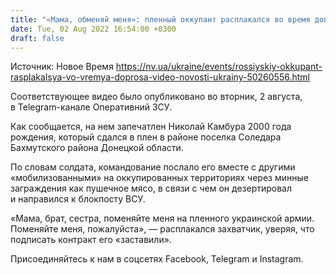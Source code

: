 ```yaml
---
title: "«Мама, обменяй меня»: пленный оккупант расплакался во время допроса — видео"
date: Tue, 02 Aug 2022 16:54:00 +0300
draft: false
---
```

Источник: Новое Время https://nv.ua/ukraine/events/rossiyskiy-okkupant-rasplakalsya-vo-vremya-doprosa-video-novosti-ukrainy-50260556.html


Соответствующее видео было опубликовано во вторник, 2 августа, в Telegram-канале Оперативний ЗСУ.

Как сообщается, на нем запечатлен Николай Камбура 2000 года рождения, который сдался в плен в районе поселка Соледара Бахмутского района Донецкой области.

По словам солдата, командование послало его вместе с другими «мобилизованными» на оккупированных территориях через минные заграждения как пушечное мясо, в связи с чем он дезертировал и направился к блокпосту ВСУ.

«Мама, брат, сестра, поменяйте меня на пленного украинской армии. Поменяйте меня, пожалуйста», — расплакался захватчик, уверяя, что подписать контракт его «заставили».

Присоединяйтесь к нам в соцсетях Facebook, Telegram и Instagram.
